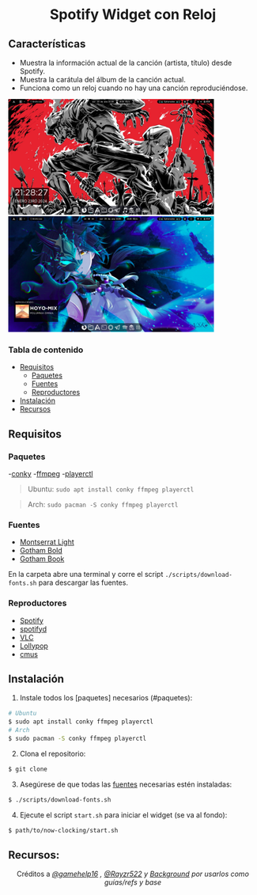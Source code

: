 <h1 align="center">Spotify Widget con Reloj</h1>

## Características

- Muestra la información actual de la canción (artista, título) desde Spotify.
- Muestra la carátula del álbum de la canción actual.
- Funciona como un reloj cuando no hay una canción reproduciéndose.

<div align="center" style="display:inline">
<img alt="Screenshot del reloj" src="img/relojw.png" width="416px" />
<img alt="Screenshot de spotify" src="img/spotifyw.png" width="416px" />
</div>

### Tabla de contenido

- [Requisitos](#requisitos)
  - [Paquetes](#paquetes)
  - [Fuentes](#fuentes)
  - [Reproductores](#reproductores)
- [Instalación](#instalación)
- [Recursos](#recursos)

## Requisitos

### Paquetes

-[conky](https://github.com/brndnmtthws/conky/)
-[ffmpeg](https://www.ffmpeg.org/)
-[playerctl](https://github.com/altdesktop/playerctl)

> Ubuntu: `sudo apt install conky ffmpeg playerctl`

> Arch: `sudo pacman -S conky ffmpeg playerctl`

### Fuentes

- [Montserrat Light](https://fonts.google.com/specimen/Montserrat?selection.family=Montserrat:300)
- [Gotham Bold](https://www.fontmirror.com/gotham-bold)
- [Gotham Book](https://www.fontmirror.com/gotham-book)

En la carpeta abre una terminal y corre el script `./scripts/download-fonts.sh` para descargar las fuentes.

### Reproductores

- [Spotify](https://www.spotify.com/)
- [spotifyd](https://github.com/Spotifyd/spotifyd)
- [VLC](https://www.videolan.org/)
- [Lollypop](https://wiki.gnome.org/Apps/Lollypop)
- [cmus](https://cmus.github.io/)

## Instalación

1. Instale todos los [paquetes] necesarios (#paquetes):

```bash
# Ubuntu
$ sudo apt install conky ffmpeg playerctl
# Arch
$ sudo pacman -S conky ffmpeg playerctl
```

2. Clona el repositorio:

```bash
$ git clone 
```

3. Asegúrese de que todas las [fuentes](#fonts) necesarias estén instaladas:

```bash
$ ./scripts/download-fonts.sh
```

4. Ejecute el script `start.sh` para iniciar el widget (se va al fondo):

```bash
$ path/to/now-clocking/start.sh
```


## Recursos: 
<p align="center">Créditos a <i><a href="https://github.com/gamehelp16">@gamehelp16</a> , <a href="https://github.com/Rayzr522">@Rayzr522</a> y <a href="https://pastebin.com/wVqEfjf8">Background</a> por usarlos como guías/refs y base</i></p>
